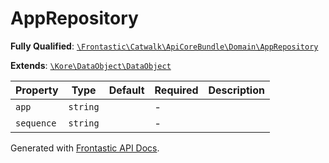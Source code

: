 #  AppRepository

**Fully Qualified**: [`\Frontastic\Catwalk\ApiCoreBundle\Domain\AppRepository`](../../../../src/php/ApiCoreBundle/Domain/AppRepository.php)

**Extends**: [`\Kore\DataObject\DataObject`](https://github.com/kore/DataObject)

Property|Type|Default|Required|Description
--------|----|-------|--------|-----------
`app` | `string` |  | - | 
`sequence` | `string` |  | - | 

Generated with [Frontastic API Docs](https://github.com/FrontasticGmbH/apidocs).
